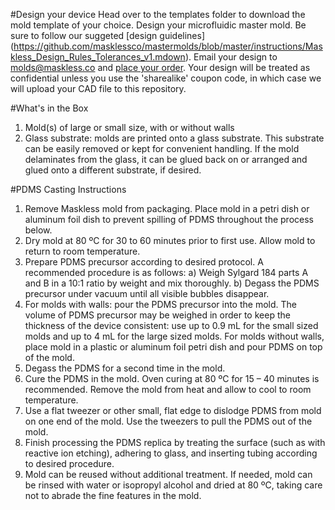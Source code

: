 #Design your device
Head over to the templates folder to download the mold template of your choice. Design your microfluidic master mold. Be sure to follow our suggeted [design guidelines] (https://github.com/masklessco/mastermolds/blob/master/instructions/Maskless_Design_Rules_Tolerances_v1.mdown). Email your design to molds@maskless.co and [place your order](https://shop.trycelery.com/page/58bde872bcc8c012009c42f1). Your design will be treated as confidential unless you use the 'sharealike' coupon code, in which case we will upload your CAD file to this repository.

#What's in the Box

1.	Mold(s) of large or small size, with or without walls
2.	Glass substrate: molds are printed onto a glass substrate. This substrate can be easily removed or kept for convenient handling. If the mold delaminates from the glass, it can be glued back on or arranged and glued onto a different substrate, if desired.



#PDMS Casting Instructions

 1.	Remove Maskless mold from packaging. Place mold in a petri dish or aluminum foil dish to prevent spilling of PDMS throughout the process below.  
 2.	Dry mold at 80 ºC for 30 to 60 minutes prior to first use. Allow mold to return to room temperature.
 3.	Prepare PDMS precursor according to desired protocol. A recommended procedure is as follows:
 a)	Weigh Sylgard 184 parts A and B in a 10:1 ratio by weight and mix thoroughly.
 b)	Degass the PDMS precursor under vacuum until all visible bubbles disappear.
 4.	For molds with walls: pour the PDMS precursor into the mold. The volume of PDMS precursor may be weighed in order to keep the thickness of the device consistent: use up to 0.9 mL for the small sized molds and up to 4 mL for the large sized molds. For molds without walls, place mold in a plastic or aluminum foil petri dish and pour PDMS on top of the mold.
 5.	Degass the PDMS for a second time in the mold.
 6.	Cure the PDMS in the mold. Oven curing at 80 ºC for 15 – 40 minutes is recommended. Remove the mold from heat and allow to cool to room temperature.
 7.	Use a flat tweezer or other small, flat edge to dislodge PDMS from mold on one end of the mold. Use the tweezers to pull the PDMS out of the mold.
 8.	Finish processing the PDMS replica by treating the surface (such as with reactive ion etching), adhering to glass, and inserting tubing according to desired procedure.
 9.	Mold can be reused without additional treatment. If needed, mold can be rinsed with water or isopropyl alcohol and dried at 80 ºC, taking care not to abrade the fine features in the mold.
